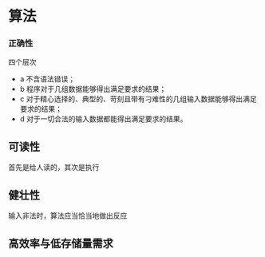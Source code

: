 # 算法

### 正确性
四个层次
* a 不含语法错误；
* b 程序对于几组数据能够得出满足要求的结果；
* c 对于精心选择的、典型的、苛刻且带有刁难性的几组输入数据能够得出满足要求的结果；
* d 对于一切合法的输入数据都能得出满足要求的结果。

## 可读性
首先是给人读的，其次是执行

## 健壮性
输入非法时，算法应当恰当地做出反应

## 高效率与低存储量需求

